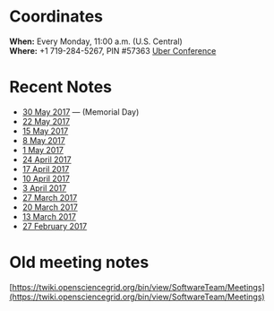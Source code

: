 # Coordinates

**When:** Every Monday, 11:00 a.m. (U.S. Central)    
**Where:** +1 719-284-5267, PIN #57363 [Uber Conference](https://www.uberconference.com/osgblin)

# Recent Notes

  * [30 May 2017](meetings/2017/TechArea20170530.md) &mdash; (Memorial Day)
  * [22 May 2017](meetings/2017/TechArea20170522.md)
  * [15 May 2017](meetings/2017/TechArea20170515.md)
  * [8 May 2017](meetings/2017/TechArea20170508.md)
  * [1 May 2017](meetings/2017/TechArea20170501.md)
  * [24 April 2017](meetings/2017/TechArea20170424.md)
  * [17 April 2017](meetings/2017/TechArea20170417.md)
  * [10 April 2017](https://twiki.opensciencegrid.org/bin/view/SoftwareTeam/TechAreaMeeting20170410)
  * [3 April 2017](https://twiki.opensciencegrid.org/bin/view/SoftwareTeam/TechAreaMeeting20170403)
  * [27 March 2017](https://twiki.opensciencegrid.org/bin/view/SoftwareTeam/TechAreaMeeting20170327)
  * [20 March 2017](https://twiki.opensciencegrid.org/bin/view/SoftwareTeam/TechAreaMeeting20170320)
  * [13 March 2017](https://twiki.opensciencegrid.org/bin/view/SoftwareTeam/TechAreaMeeting20170313)
  * [27 February 2017](meetings/2017/TechArea20170227.md)

# Old meeting notes

[https://twiki.opensciencegrid.org/bin/view/SoftwareTeam/Meetings](https://twiki.opensciencegrid.org/bin/view/SoftwareTeam/Meetings)
